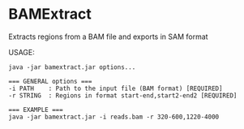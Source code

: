 BAMExtract
==========

Extracts regions from a BAM file and exports in SAM format

USAGE:
```
java -jar bamextract.jar options...

=== GENERAL options ===
-i PATH    : Path to the input file (BAM format) [REQUIRED]
-r STRING  : Regions in format start-end,start2-end2 [REQUIRED]

=== EXAMPLE ===
java -jar bamextract.jar -i reads.bam -r 320-600,1220-4000 
```
